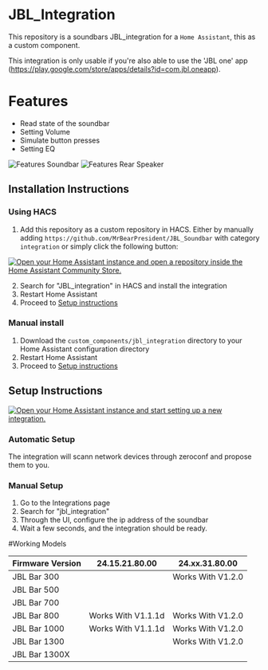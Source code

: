 JBL_Integration
===========================================

This repository is a soundbars JBL_integration for a `Home Assistant`, this as a custom component.

This integration is only usable if you're also able to use the 'JBL one' app (https://play.google.com/store/apps/details?id=com.jbl.oneapp). 



Features
========
- Read state of the soundbar
- Setting Volume
- Simulate button presses
- Setting EQ

![Features Soundbar](https://github.com/MrBearPresident/JBL_Soundbar/images/Features_Soundbar.png)
![Features Rear Speaker](https://github.com/MrBearPresident/JBL_Soundbar/images/Features_Rear_Speaker.png)

## Installation Instructions

### Using HACS

1. Add this repository as a custom repository in HACS. Either by manually adding `https://github.com/MrBearPresident/JBL_Soundbar` with category `integration` or simply click the following button:

[![Open your Home Assistant instance and open a repository inside the Home Assistant Community Store.](https://my.home-assistant.io/badges/hacs_repository.svg)](https://my.home-assistant.io/redirect/hacs_repository/?owner=MrBearPresident&repository=JBL_Soundbar&category=integration)

2. Search for "JBL_integration" in HACS and install the integration
3. Restart Home Assistant
4. Proceed to [Setup instructions](#setup-instructions)

### Manual install

1. Download the `custom_components/jbl_integration` directory to your Home Assistant configuration directory
2. Restart Home Assistant
3. Proceed to [Setup instructions](#setup-instructions)

## Setup Instructions

[![Open your Home Assistant instance and start setting up a new integration.](https://my.home-assistant.io/badges/config_flow_start.svg)](https://my.home-assistant.io/redirect/config_flow_start/?domain=jbl_integration)
### Automatic Setup
The integration will scann network devices through zeroconf and propose them to you. 

### Manual Setup
1. Go to the Integrations page
2. Search for "jbl_integration"
3. Through the UI, configure the ip address of the soundbar 
4. Wait a few seconds, and the integration should be ready.



#Working Models


| Firmware Version | 24.15.21.80.00 | 24.xx.31.80.00 |
| ------------- | ------------- |------------- |
| JBL Bar 300 | |Works With V1.2.0|
| JBL Bar 500 | | |
| JBL Bar 700 | | |
| JBL Bar 800 | Works With V1.1.1d |Works With V1.2.0 |
| JBL Bar 1000 |  Works With V1.1.1d |Works With V1.2.0 |
| JBL Bar 1300 | |Works With V1.2.0|
| JBL Bar 1300X | | |
